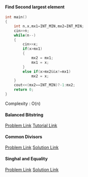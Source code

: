#### Find Second largest element
```cpp
int main()
{
    int n,x,mx1=INT_MIN,mx2=INT_MIN;
    cin>>n;
    while(n--)
    {
        cin>>x;
        if(x>mx1)
        {
            mx2 = mx1;
            mx1 = x;
        }
        else if(x>mx2&&x!=mx1)
            mx2 = x;
    }
    cout<<(mx2==INT_MIN)?-1:mx2;
    return 0;
}
```
Complexity : O(n)

#### Balanced Bitstring
[Problem Link](https://codeforces.com/contest/1405/problem/C)
[Tutorial Link](https://codeforces.com/blog/entry/82366)

#### Common Divisors
[Problem Link](https://codeforces.com/contest/182/problem/D)
[Solution Link](https://codeforces.com/contest/182/submission/94810395)

#### Singhal and Equality
[Problem Link](https://codeforces.com/group/5jpDueUEHd/contest/300302/problem/D)
[Solution Link](https://codeforces.com/group/5jpDueUEHd/contest/300302/submission/96439022)
